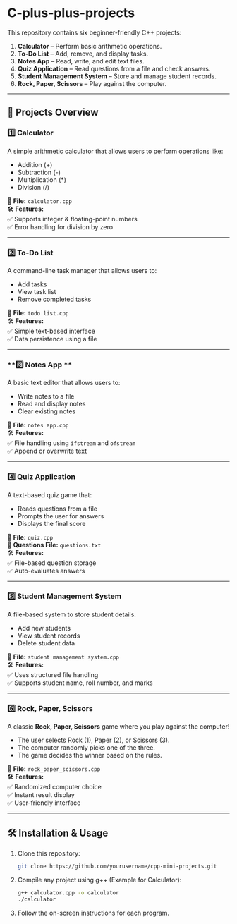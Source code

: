 # C-plus-plus-projects

This repository contains six beginner-friendly C++ projects:

1. **Calculator** – Perform basic arithmetic operations.  
2. **To-Do List** – Add, remove, and display tasks.  
3. **Notes App** – Read, write, and edit text files.  
4. **Quiz Application** – Read questions from a file and check answers.  
5. **Student Management System** – Store and manage student records.
6. **Rock, Paper, Scissors** – Play against the computer.  


---

## 📌 Projects Overview

### **1️⃣ Calculator**
A simple arithmetic calculator that allows users to perform operations like:
- Addition (+)
- Subtraction (-)
- Multiplication (*)
- Division (/)

📂 **File:** `calculator.cpp`  
🛠 **Features:**  
✅ Supports integer & floating-point numbers  
✅ Error handling for division by zero  

---

### **2️⃣ To-Do List**
A command-line task manager that allows users to:
- Add tasks  
- View task list  
- Remove completed tasks  

📂 **File:** `todo list.cpp`  
🛠 **Features:**  
✅ Simple text-based interface  
✅ Data persistence using a file  

---

### **3️⃣ Notes App **
A basic text editor that allows users to:
- Write notes to a file  
- Read and display notes  
- Clear existing notes  

📂 **File:** `notes app.cpp`  
🛠 **Features:**  
✅ File handling using `ifstream` and `ofstream`  
✅ Append or overwrite text  

---

### **4️⃣ Quiz Application**
A text-based quiz game that:
- Reads questions from a file  
- Prompts the user for answers  
- Displays the final score  

📂 **File:** `quiz.cpp`  
📂 **Questions File:** `questions.txt`  
🛠 **Features:**  
✅ File-based question storage  
✅ Auto-evaluates answers  

---

### **5️⃣ Student Management System**
A file-based system to store student details:
- Add new students  
- View student records  
- Delete student data  

📂 **File:** `student management system.cpp`  
🛠 **Features:**  
✅ Uses structured file handling  
✅ Supports student name, roll number, and marks  

---

### **6️⃣ Rock, Paper, Scissors**
A classic **Rock, Paper, Scissors** game where you play against the computer!  
- The user selects Rock (1), Paper (2), or Scissors (3).  
- The computer randomly picks one of the three.  
- The game decides the winner based on the rules.  

📂 **File:** `rock_paper_scissors.cpp`  
🛠 **Features:**  
✅ Randomized computer choice  
✅ Instant result display  
✅ User-friendly interface  

---

## 🛠 Installation & Usage
1. Clone this repository:  
   ```sh
   git clone https://github.com/yourusername/cpp-mini-projects.git

2. Compile any project using g++ (Example for Calculator):
   ```sh
   g++ calculator.cpp -o calculator
   ./calculator
   
3. Follow the on-screen instructions for each program.

